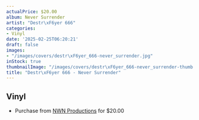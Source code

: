 ```yaml
---
actualPrice: $20.00
album: Never Surrender
artist: "Destr\xF6yer 666"
categories:
- Vinyl
date: '2025-02-25T06:20:21'
draft: false
images:
- "/images/covers/destr\xF6yer_666-never_surrender.jpg"
inStock: true
thumbnailImage: "/images/covers/destr\xF6yer_666-never_surrender-thumb.jpg"
title: "Destr\xF6yer 666 - Never Surrender"
---
```


## Vinyl
* Purchase from [NWN Productions](http://shop.nwnprod.com/index.php?route=product/product&path=75&product_id=58224&sort=pd.name&order=ASC) for $20.00
